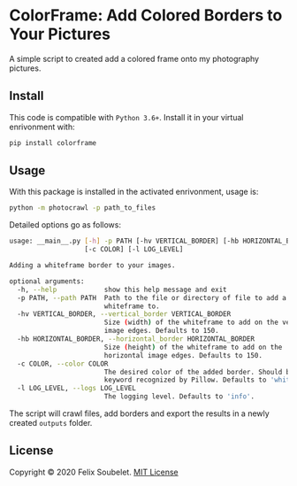 # ColorFrame: Add Colored Borders to Your Pictures

A simple script to created add a colored frame onto my photography pictures.

## Install

This code is compatible with `Python 3.6+`.
Install it in your virtual enrivonment with:
```bash
pip install colorframe
```

## Usage

With this package is installed in the activated enrivonment, usage is:
```bash
python -m photocrawl -p path_to_files
```

Detailed options go as follows:
```bash
usage: __main__.py [-h] -p PATH [-hv VERTICAL_BORDER] [-hb HORIZONTAL_BORDER]
                   [-c COLOR] [-l LOG_LEVEL]

Adding a whiteframe border to your images.

optional arguments:
  -h, --help            show this help message and exit
  -p PATH, --path PATH  Path to the file or directory of file to add a
                        whiteframe to.
  -hv VERTICAL_BORDER, --vertical_border VERTICAL_BORDER
                        Size (width) of the whiteframe to add on the vertical
                        image edges. Defaults to 150.
  -hb HORIZONTAL_BORDER, --horizontal_border HORIZONTAL_BORDER
                        Size (height) of the whiteframe to add on the
                        horizontal image edges. Defaults to 150.
  -c COLOR, --color COLOR
                        The desired color of the added border. Should be a
                        keyword recognized by Pillow. Defaults to 'white'.
  -l LOG_LEVEL, --logs LOG_LEVEL
                        The logging level. Defaults to 'info'.
```

The script will crawl files, add borders and export the results in a newly created `outputs` folder.

## License

Copyright &copy; 2020 Felix Soubelet. [MIT License](LICENSE)